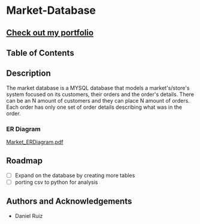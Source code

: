 # Market-Database

## [Check out my portfolio]()

## Table of Contents

## Description
The market database is a MYSQL database  that models a market's/store's system focused on its customers, their orders and the order's details. There can be an N amount of customers and they can place N amount of orders. Each order has only one set of order details describing what was in the order.

### ER Diagram
[Market_ERDiagram.pdf](https://github.com/user-attachments/files/20540784/Market_ERDiagram.pdf)

## Roadmap
- [ ] Expand on the database by creating more tables
- [ ] porting csv to python for analysis

## Authors and Acknowledgements
- Daniel Ruiz
